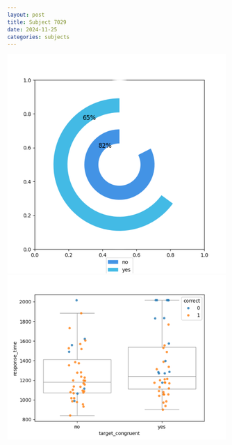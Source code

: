 ```yaml
---
layout: post
title: Subject 7029
date: 2024-11-25
categories: subjects
---
```


![](data/7029/run-10/7029_accuracy_target_congruence.png)
![](data/7029/run-10/7029_rt_congruence.png)
